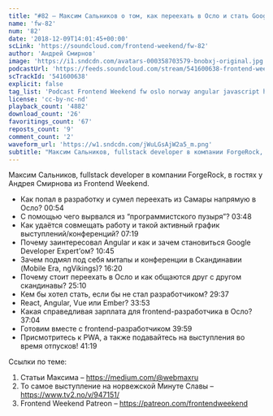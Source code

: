 ```yaml
---
title: "#82 – Максим Сальников о том, как переехать в Осло и стать Google Developer Expert'ом"
name: 'fw-82'
num: '82'
date: '2018-12-09T14:01:45+00:00'
scLink: 'https://soundcloud.com/frontend-weekend/fw-82'
author: 'Андрей Смирнов'
image: 'https://i1.sndcdn.com/avatars-000358703579-bnobxj-original.jpg'
podcastUrl: 'https://feeds.soundcloud.com/stream/541600638-frontend-weekend-fw-82.m4a'
scTrackId: '541600638'
explicit: false
tag_list: 'Podcast Frontend Weekend fw oslo norway angular javascript holyjs'
license: 'cc-by-nc-nd'
playback_count: '4882'
download_count: '26'
favoritings_count: '67'
reposts_count: '9'
comment_count: '2'
waveform_url: 'https://w1.sndcdn.com/jWuLGsAjW2a5_m.png'
subtitle: "Максим Сальников, fullstack developer в компании ForgeRock, в гостях у Андрея Смирнова из Frontend Weekend. "
---
```

Максим Сальников, fullstack developer в компании ForgeRock, в гостях у Андрея Смирнова из Frontend Weekend. 

- Как попал в разработку и сумел переехать из Самары напрямую в Осло? <timecode sec="54">00:54</timecode>
- С помощью чего вырвался из “программистского пузыря”? <timecode sec="228">03:48</timecode>
- Как удаётся совмещать работу и такой активный график выступлений/конференций? <timecode sec="439">07:19</timecode>
- Почему заинтересовал Angular и как и зачем становиться Google Developer Expert’ом? <timecode sec="645">10:45</timecode>
- Зачем подмял под себя митапы и конференции в Скандинавии (Mobile Era, ngVikings)? <timecode sec="980">16:20</timecode>
- Почему стоит переехать в Осло и как общаются друг с другом скандинавы? <timecode sec="1510">25:10</timecode>
- Кем бы хотел стать, если бы не стал разработчиком? <timecode sec="1777">29:37</timecode>
- React, Angular, Vue или Ember? <timecode sec="2033">33:53</timecode>
- Какая справедливая зарплата для frontend-разработчика в Осло? <timecode sec="2224">37:04</timecode>
- Готовим вместе с frontend-разработчиком <timecode sec="2399">39:59</timecode>
- Присмотритесь к PWA, а также подавайтесь на выступления во время отпусков! <timecode sec="2479">41:19</timecode>

Ссылки по теме:
1) Статьи Максима – https://medium.com/@webmaxru
2) То самое выступление на норвежской Минуте Славы – https://www.tv2.no/v/947151/
3) Frontend Weekend Patreon – https://patreon.com/frontendweekend